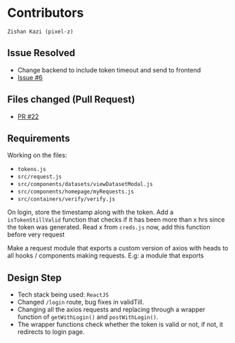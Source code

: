# Contributors
```
Zishan Kazi (pixel-z)
```

## Issue Resolved
- Change backend to include token timeout and send to frontend
- [Issue #6](https://github.com/AmitPandey-Research/dfs-frontend/issues/6)

## Files changed (Pull Request)
- [PR #22](https://github.com/AmitPandey-Research/dfs-backend/pull/22)

## Requirements

Working on the files:
- `tokens.js`
- `src/request.js`
- `src/components/datasets/viewDatasetModal.js`
- `src/components/homepage/myRequests.js`
- `src/containers/verify/verify.js`

On login, store the timestamp along with the token. Add a `isTokenStillValid` function that checks if it has been more than x hrs since the token was generated. Read x from `creds.js` now, add this function before very request

Make a request module that exports a custom version of axios with heads to all hooks / components making requests. E.g: a module that exports

## Design Step
- Tech stack being used: `ReactJS`
- Changed `/login` route, bug fixes in validTill.
- Changing all the axios requests and replacing through a wrapper function of `getWithLogin()` and `postWithLogin()`.
- The wrapper functions check whether the token is valid or not, if not, it redirects to login page. 
